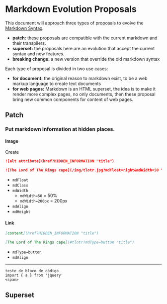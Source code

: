 # Markdown Evolution Proposals

This document will approach three types of proposals to evolve the [Markdown Syntax](https://daringfireball.net/projects/markdown/syntax).

- **patch:** these proposals are compatible with the current markdown and their transpilers.
- **superset:** the proposals here are an evolution that accept the current syntax and new features.
- **breaking change:** a new version that override the old markdown syntax

Each type of proposal is divided in two use cases:

- **for document:** the original reason to markdown exist, to be a web markup language to create text documents
- **for web pages:** Markdown is an HTML superset, the idea is to make it render more complex pages, no only documents, then these proposal bring new common components for content of web pages.

## Patch

### Put markdown information at hidden places.

#### Image

Create

```md
![alt attribute](href?HIDDEN_INFORMATION "title")
```

```md
![The Lord of The Rings cape](/img/tlotr.jpg?mdFloat=right&mdWidth=50 "title")
```

- `mdFloat`
- `mdClass`
- `mdWidth`
  - `mdWidth=50` = 50%
  - `mdWidth=200px` = 200px 
- `mdAlign`
- `mdHeight`

#### Link

```md
[content](href?HIDDEN_INFORMATION "title")
```

```md
[The Lord of The Rings cape](#tlotr?mdType=button "title")
```

- `mdType=button`
- `mdAlign`

---

    teste de bloco de código
    import { a } from 'jquery'
    <span>

## Superset
